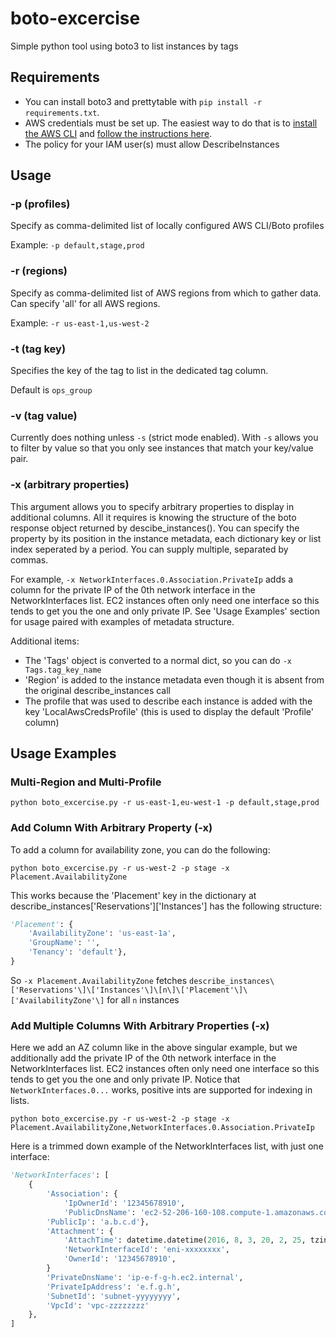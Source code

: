 # boto-excercise
Simple python tool using boto3 to list instances by tags

## Requirements
- You can install boto3 and prettytable with `pip install -r requirements.txt`.
- AWS credentials must be set up. The easiest way to do that is to [install the AWS CLI](https://docs.aws.amazon.com/cli/latest/userguide/cli-chap-getting-started.html#cli-quick-configuration) and [follow the instructions here](https://docs.aws.amazon.com/cli/latest/userguide/cli-chap-getting-started.html#cli-quick-configuration).
- The policy for your IAM user(s) must allow DescribeInstances


## Usage
### -p (profiles)
Specify as comma-delimited list of locally configured AWS CLI/Boto profiles

Example: `-p default,stage,prod`
### -r (regions)
Specify as comma-delimited list of AWS regions from which to gather data. Can specify 'all' for all AWS regions.

Example: `-r us-east-1,us-west-2`
### -t (tag key)
Specifies the key of the tag to list in the dedicated tag column.

Default is `ops_group`

### -v (tag value)
Currently does nothing unless `-s` (strict mode enabled). With `-s` allows you to filter by value so that you only see instances that match your key/value pair.

### -x (arbitrary properties)
This argument allows you to specify arbitrary properties to display in additional columns. All it requires is knowing the structure of the boto response object returned by descibe_instances(). You can specify the property by its position in the instance metadata, each dictionary key or list index seperated by a period. You can supply multiple, separated by commas. 

For example, `-x NetworkInterfaces.0.Association.PrivateIp` adds a column for the private IP of the 0th network interface in the NetworkInterfaces list. EC2 instances often only need one interface so this tends to get you the one and only private IP. See 'Usage Examples' section for usage paired with examples of metadata structure.

Additional items:
* The 'Tags' object is converted to a normal dict, so you can do `-x Tags.tag_key_name`
* 'Region' is added to the instance metadata even though it is absent from the original describe_instances call
* The profile that was used to describe each instance is added with the key 'LocalAwsCredsProfile' (this is used to display the default 'Profile' column)

## Usage Examples
### Multi-Region and Multi-Profile
```
python boto_excercise.py -r us-east-1,eu-west-1 -p default,stage,prod
```
### Add Column With Arbitrary Property (-x)
To add a column for availability zone, you can do the following:
```
python boto_excercise.py -r us-west-2 -p stage -x Placement.AvailabilityZone
```
This works because the 'Placement' key in the dictionary at describe_instances\['Reservations'\]\['Instances'\] has the following structure:
```python
'Placement': {
    'AvailabilityZone': 'us-east-1a',
    'GroupName': '',
    'Tenancy': 'default'},
}
```
So `-x Placement.AvailabilityZone` fetches `describe_instances\['Reservations'\]\['Instances'\]\[n\]\['Placement'\]\['AvailabilityZone'\]` for all `n` instances

### Add Multiple Columns With Arbitrary Properties (-x)
Here we add an AZ column like in the above singular example, but we additionally add the private IP of the 0th network interface in the NetworkInterfaces list. EC2 instances often only need one interface so this tends to get you the one and only private IP. Notice that `NetworkInterfaces.0...` works, positive ints are supported for indexing in lists.
```
python boto_excercise.py -r us-west-2 -p stage -x Placement.AvailabilityZone,NetworkInterfaces.0.Association.PrivateIp
```
Here is a trimmed down example of the NetworkInterfaces list, with just one interface:
```python
'NetworkInterfaces': [
    {
        'Association': {
            'IpOwnerId': '12345678910',
            'PublicDnsName': 'ec2-52-206-160-108.compute-1.amazonaws.com',
        'PublicIp': 'a.b.c.d'},
        'Attachment': {
            'AttachTime': datetime.datetime(2016, 8, 3, 20, 2, 25, tzinfo=tzutc()),
            'NetworkInterfaceId': 'eni-xxxxxxxx',
            'OwnerId': '12345678910',
        }
        'PrivateDnsName': 'ip-e-f-g-h.ec2.internal',
        'PrivateIpAddress': 'e.f.g.h',
        'SubnetId': 'subnet-yyyyyyyy',
        'VpcId': 'vpc-zzzzzzzz'
    },
]
```